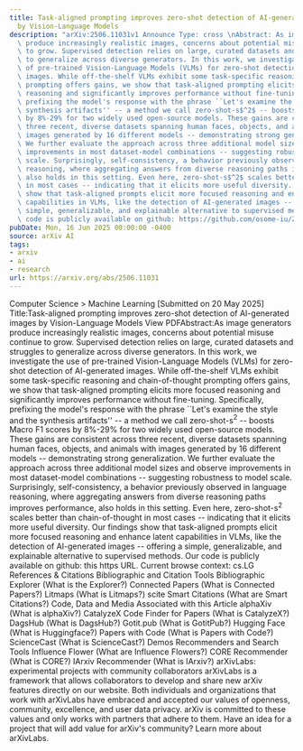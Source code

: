 ```yaml
---
title: Task-aligned prompting improves zero-shot detection of AI-generated images
  by Vision-Language Models
description: "arXiv:2506.11031v1 Announce Type: cross \nAbstract: As image generators\
  \ produce increasingly realistic images, concerns about potential misuse continue\
  \ to grow. Supervised detection relies on large, curated datasets and struggles\
  \ to generalize across diverse generators. In this work, we investigate the use\
  \ of pre-trained Vision-Language Models (VLMs) for zero-shot detection of AI-generated\
  \ images. While off-the-shelf VLMs exhibit some task-specific reasoning and chain-of-thought\
  \ prompting offers gains, we show that task-aligned prompting elicits more focused\
  \ reasoning and significantly improves performance without fine-tuning. Specifically,\
  \ prefixing the model's response with the phrase ``Let's examine the style and the\
  \ synthesis artifacts'' -- a method we call zero-shot-s$^2$ -- boosts Macro F1 scores\
  \ by 8%-29% for two widely used open-source models. These gains are consistent across\
  \ three recent, diverse datasets spanning human faces, objects, and animals with\
  \ images generated by 16 different models -- demonstrating strong generalization.\
  \ We further evaluate the approach across three additional model sizes and observe\
  \ improvements in most dataset-model combinations -- suggesting robustness to model\
  \ scale. Surprisingly, self-consistency, a behavior previously observed in language\
  \ reasoning, where aggregating answers from diverse reasoning paths improves performance,\
  \ also holds in this setting. Even here, zero-shot-s$^2$ scales better than chain-of-thought\
  \ in most cases -- indicating that it elicits more useful diversity. Our findings\
  \ show that task-aligned prompts elicit more focused reasoning and enhance latent\
  \ capabilities in VLMs, like the detection of AI-generated images -- offering a\
  \ simple, generalizable, and explainable alternative to supervised methods. Our\
  \ code is publicly available on github: https://github.com/osome-iu/Zero-shot-s2.git."
pubDate: Mon, 16 Jun 2025 00:00:00 -0400
source: arXiv AI
tags:
- arxiv
- ai
- research
url: https://arxiv.org/abs/2506.11031
---
```


Computer Science > Machine Learning
[Submitted on 20 May 2025]
Title:Task-aligned prompting improves zero-shot detection of AI-generated images by Vision-Language Models
View PDFAbstract:As image generators produce increasingly realistic images, concerns about potential misuse continue to grow. Supervised detection relies on large, curated datasets and struggles to generalize across diverse generators. In this work, we investigate the use of pre-trained Vision-Language Models (VLMs) for zero-shot detection of AI-generated images. While off-the-shelf VLMs exhibit some task-specific reasoning and chain-of-thought prompting offers gains, we show that task-aligned prompting elicits more focused reasoning and significantly improves performance without fine-tuning. Specifically, prefixing the model's response with the phrase ``Let's examine the style and the synthesis artifacts'' -- a method we call zero-shot-s$^2$ -- boosts Macro F1 scores by 8%-29% for two widely used open-source models. These gains are consistent across three recent, diverse datasets spanning human faces, objects, and animals with images generated by 16 different models -- demonstrating strong generalization. We further evaluate the approach across three additional model sizes and observe improvements in most dataset-model combinations -- suggesting robustness to model scale. Surprisingly, self-consistency, a behavior previously observed in language reasoning, where aggregating answers from diverse reasoning paths improves performance, also holds in this setting. Even here, zero-shot-s$^2$ scales better than chain-of-thought in most cases -- indicating that it elicits more useful diversity. Our findings show that task-aligned prompts elicit more focused reasoning and enhance latent capabilities in VLMs, like the detection of AI-generated images -- offering a simple, generalizable, and explainable alternative to supervised methods. Our code is publicly available on github: this https URL.
Current browse context:
cs.LG
References & Citations
Bibliographic and Citation Tools
Bibliographic Explorer (What is the Explorer?)
Connected Papers (What is Connected Papers?)
Litmaps (What is Litmaps?)
scite Smart Citations (What are Smart Citations?)
Code, Data and Media Associated with this Article
alphaXiv (What is alphaXiv?)
CatalyzeX Code Finder for Papers (What is CatalyzeX?)
DagsHub (What is DagsHub?)
Gotit.pub (What is GotitPub?)
Hugging Face (What is Huggingface?)
Papers with Code (What is Papers with Code?)
ScienceCast (What is ScienceCast?)
Demos
Recommenders and Search Tools
Influence Flower (What are Influence Flowers?)
CORE Recommender (What is CORE?)
IArxiv Recommender
(What is IArxiv?)
arXivLabs: experimental projects with community collaborators
arXivLabs is a framework that allows collaborators to develop and share new arXiv features directly on our website.
Both individuals and organizations that work with arXivLabs have embraced and accepted our values of openness, community, excellence, and user data privacy. arXiv is committed to these values and only works with partners that adhere to them.
Have an idea for a project that will add value for arXiv's community? Learn more about arXivLabs.